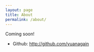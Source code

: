```yaml
---
layout: page
title: About
permalink: /about/
---
```

Coming soon!

* Github: http://github.com/yuanagain